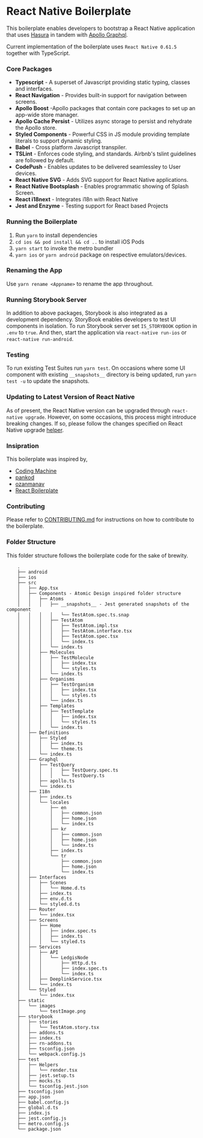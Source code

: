 # React Native Boilerplate

This boilerplate enables developers to bootstrap a React Native application that uses [Hasura](https://hasura.io/) in tandem with [Apollo Graphql](https://www.apollographql.com). 

Current implementation of the boilerplate uses ```React Native 0.61.5``` together with TypeScript.

### Core Packages
 - **Typescript** - A superset of Javascript providing static typing, classes and interfaces.
 - **React Navigation** - Provides built-in support for navigation between screens.
 - **Apollo Boost** -Apollo packages that contain core packages to set up an app-wide store manager.
 - **Apollo Cache Persist** - Utilizes async storage to persist and rehydrate the Apollo store.
 - **Styled Components** - Powerful CSS in JS module providing template literals to support dynamic styling.
 - **Babel** - Cross platform Javascript transpiler.
 - **TSLint** - Enforces code styling, and standards. Airbnb's tslint guidelines are followed by default.
 - **CodePush** - Enables updates to be delivered seamlessley to User devices.
 - **React Native SVG** - Adds SVG support for React Native applications.
 - **React Native Bootsplash** - Enables programmatic showing of Splash Screen.
 - **React i18next** - Integrates i18n with React Native
 - **Jest and Enzyme** - Testing support for React based Projects 

### Running the Boilerplate

1. Run ```yarn``` to install dependencies
2. ```cd ios && pod install && cd ..``` to install iOS Pods
3. ```yarn start``` to invoke the metro bundler
4. ```yarn ios``` or ```yarn android``` package on respective emulators/devices.

### Renaming the App

Use ```yarn rename <Appname>``` to rename the app throughout.

### Running Storybook Server

In addition to above packages, Storybook is also integrated as a development dependency. StoryBook enables developers to test UI components in isolation. To run Storybook server set `IS_STORYBOOK` option in `.env` to `true`. And then, start the application via `react-native run-ios` or `react-native run-android`.

### Testing

To run existing Test Suites run ```yarn test```. On occasions where some UI component with existing ```__snapshots__``` directory is being updated, run ```yarn test -u``` to update the snapshots.

### Updating to Latest Version of React Native 

As of present, the React Native version can be upgraded through `react-native upgrade`. However, on some occasions, this process might introduce breaking changes. If so, please follow the changes specified on React Native upgrade [helper](https://react-native-community.github.io/upgrade-helper/).

### Insipration

This boilerplate was inspired by,

- [Coding Machine](https://github.com/thecodingmachine/react-native-boilerplate)
- [pankod](https://github.com/pankod/react-native-boilerplate)
- [ozanmanav](https://github.com/ozanmanav/react-native-boilerplate-ts)
- [React Boilerplate](https://github.com/react-boilerplate/react-boilerplate-typescript)


### Contributing 

Please refer to [CONTRIBUTING.md](CONTRIBUTING.md) for instructions on how to contribute to the boilerplate.

### Folder Structure

This folder structure follows the boilerplate code for the sake of brewity. 

```
    .
    ├── android
    ├── ios
    ├── src
    │   ├── App.tsx
    │   ├── Components - Atomic Design inspired folder structure
    │   │   ├── Atoms
    │   │   │   ├── __snapshots__ - Jest generated snapshots of the component
    │   │   │   │   └── TestAtom.spec.ts.snap
    │   │   │   ├── TestAtom
    │   │   │   │   ├── TestAtom.impl.tsx
    │   │   │   │   ├── TestAtom.interface.tsx
    │   │   │   │   ├── TestAtom.spec.tsx
    │   │   │   │   └── index.ts
    │   │   │   └── index.ts
    │   │   ├── Molecules
    │   │   │   ├── TestMolecule
    │   │   │   │   ├── index.tsx
    │   │   │   │   └── styles.ts
    │   │   │   └── index.ts
    │   │   ├── Organisms
    │   │   │   ├── TestOrganism
    │   │   │   │   ├── index.tsx
    │   │   │   │   └── styles.ts
    │   │   │   └── index.ts
    │   │   ├── Templates
    │   │   │   ├── TestTemplate
    │   │   │   │   ├── index.tsx
    │   │   │   │   └── styles.ts
    │   │   │   └── index.ts
    │   ├── Definitions
    │   │   ├── Styled
    │   │   │   ├── index.ts
    │   │   │   └── theme.ts
    │   │   └── index.ts
    │   ├── Graphql
    │   │   ├── TestQuery
    │   │   │   │   ├── TestQuery.spec.ts
    │   │   │   │   └── TestQuery.ts
    │   │   ├── apollo.ts
    │   │   └── index.ts
    │   ├── I18n
    │   │   ├── index.ts
    │   │   └── locales
    │   │       ├── en
    │   │       │   ├── common.json
    │   │       │   ├── home.json
    │   │       │   └── index.ts
    │   │       ├── kr
    │   │       │   ├── common.json
    │   │       │   ├── home.json
    │   │       │   └── index.ts
    │   │       ├── index.ts
    │   │       └── tr
    │   │           ├── common.json
    │   │           ├── home.json
    │   │           └── index.ts
    │   ├── Interfaces
    │   │   ├── Scenes
    │   │   │   └── Home.d.ts
    │   │   ├── index.ts
    │   │   ├── env.d.ts
    │   │   └── styled.d.ts
    │   ├── Router
    │   │   └── index.tsx
    │   ├── Screens
    │   │   ├── Home
    │   │   │   ├── index.spec.ts
    │   │   │   ├── index.ts
    │   │   │   └── styled.ts
    │   ├── Services
    │   │   ├── API
    │   │   │   └── LedgisNode
    │   │   │       ├── Http.d.ts
    │   │   │       ├── index.spec.ts
    │   │   │       └── index.ts
    │   │   ├── DeeplinkService.tsx
    │   │   └── index.ts
    │   └── Styled
    │       └── index.tsx
    ├── static
    │   └── images
    │       └── testImage.png
    ├── storybook
    │   ├── stories
    │   │   └── TestAtom.story.tsx
    │   ├── addons.ts
    │   ├── index.ts
    │   ├── rn-addons.ts
    │   ├── tsconfig.json
    │   └── webpack.config.js
    ├── test
    │   ├── Helpers
    │   │   └── render.tsx
    │   ├── jest.setup.ts
    │   ├── mocks.ts
    │   └── tsconfig.jest.json
    ├── tsconfig.json
    ├── app.json
    ├── babel.config.js
    ├── global.d.ts
    ├── index.js
    ├── jest.config.js
    ├── metro.config.js
    └── package.json
```

